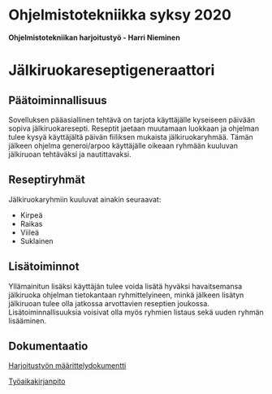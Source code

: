 # Ohjelmistotekniikka syksy 2020
**Ohjelmistotekniikan harjoitustyö - Harri Nieminen**
# Jälkiruokareseptigeneraattori

## Päätoiminnallisuus ##
Sovelluksen pääasiallinen tehtävä on tarjota käyttäjälle 
kyseiseen päivään sopiva jälkiruokaresepti. 
Reseptit jaetaan muutamaan luokkaan ja ohjelman tulee kysyä 
käyttäjältä päivän fiiliksen mukaista jälkiruokaryhmää.
Tämän jälkeen ohjelma generoi/arpoo käyttäjälle oikeaan ryhmään 
kuuluvan jälkiruoan tehtäväksi ja nautittavaksi.

## Reseptiryhmät ##
Jälkiruokaryhmiin kuuluvat ainakin seuraavat: 
-	Kirpeä
-	Raikas
-	Viileä
-	Suklainen

## Lisätoiminnot ##
Yllämainitun lisäksi käyttäjän tulee voida lisätä hyväksi havaitsemansa jälkiruoka 
ohjelman tietokantaan ryhmittelyineen, minkä jälkeen lisätyn jälkiruoan tulee 
olla jatkossa arvottavien reseptien joukossa.
Lisätoiminnallisuuksia voisivat olla myös ryhmien listaus sekä uuden ryhmän lisääminen.

## Dokumentaatio ##
[Harjoitustyön määrittelydokumentti](https://www.github.com/melting8snowman/ot-harjoitustyo/blob/master/dokumentaatio/vaatimusmaarittely.md)

[Työaikakirjanpito](https://github.com/melting8snowman/ot-harjoitustyo/blob/master/tyoaikakirjanpito.txt)

